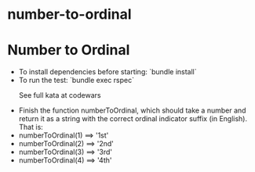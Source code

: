 # number-to-ordinal

<h1> Number to Ordinal </h1>
<ul>
  <li> To install dependencies before starting: `bundle install` </li>
  <li> To run the test: `bundle exec rspec` </li>


See full kata at codewars
<li> Finish the function numberToOrdinal, which should take a number and return it as a string with the correct ordinal indicator suffix (in English). That is: </li>
<li> numberToOrdinal(1) ==> '1st' </li>
<li> numberToOrdinal(2) ==> '2nd' </li>
<li> numberToOrdinal(3) ==> '3rd' </li>
<li> numberToOrdinal(4) ==> '4th' </li>
 </ul>
